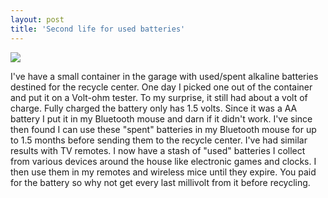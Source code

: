 ```yaml
---
layout: post  
title: 'Second life for used batteries'
---
```

![](http://images.orgill.com/200x200/8247546.jpg)

I've have a small container in the garage with used/spent alkaline batteries destined for the recycle center. One day I picked one out of the container and put it on a Volt-ohm tester. To my surprise, it still had about a volt of charge. Fully charged the battery only has 1.5 volts. Since it was a AA battery I put it in my Bluetooth mouse and darn if it didn't work. I've since then found I can use these "spent" batteries in my Bluetooth mouse for up to 1.5 months before sending them to the recycle center. I've had similar results with TV remotes. I now have a stash of "used" batteries I collect from various devices around the house like electronic games and clocks. I then use them in my remotes and wireless mice until they expire. You paid for the battery so why not get every last millivolt from it before recycling.
